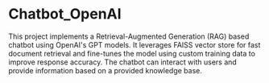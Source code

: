 # Chatbot_OpenAI
This project implements a Retrieval-Augmented Generation (RAG) based chatbot using OpenAI's GPT models. It leverages FAISS vector store for fast document retrieval and fine-tunes the model using custom training data to improve response accuracy. The chatbot can interact with users and provide information based on a provided knowledge base.
